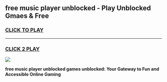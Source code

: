 
## free music player unblocked - Play Unblocked Gmaes & Free
<h3>
<a href="https://news.freeplayer.one?title=free_music_player_unblocked&ref=23F">CLICK TO PLAY</a></h3>
<hr>

<h3>
<a href="https://news.freeplayer.one?title=free_music_player_unblocked&ref=23F">CLICK 2 PLAY</a>
  
</h3>

<a href="https://news.freeplayer.one?title=free_music_player_unblocked&ref=23F/"><img src="https://clearcache.store/games.png"></a>


**free music player unblocked games unblocked: Your Gateway to Fun and Accessible Online Gaming**
